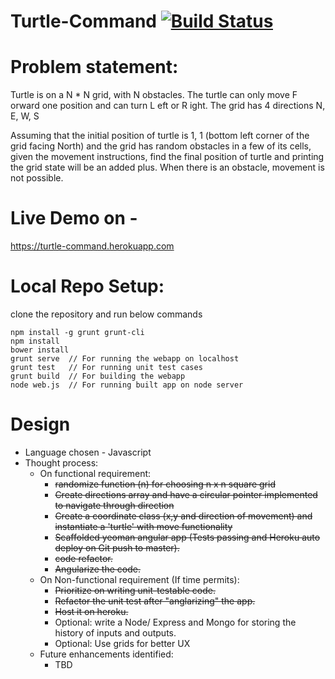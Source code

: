 # Turtle-Command [![Build Status](https://travis-ci.org/bparthu/turtle-command.svg?branch=master)](https://travis-ci.org/bparthu/turtle-command)

# Problem statement:
Turtle is on a N * N grid, with N obstacles. The turtle can only move F orward one position
and can turn L eft or R ight. The grid has 4 directions N, E, W, S

Assuming that the initial position of turtle is 1, 1 (bottom left corner of the grid facing North) and
the grid has random obstacles in a few of its cells, given the movement instructions, find the
final position of turtle and printing the grid state will be an added plus. When there is an
obstacle, movement is not possible.

# Live Demo on -
https://turtle-command.herokuapp.com

# Local Repo Setup:
clone the repository and run below commands

```
npm install -g grunt grunt-cli
npm install
bower install
grunt serve  // For running the webapp on localhost
grunt test   // For running unit test cases
grunt build  // For building the webapp
node web.js  // For running built app on node server
```

# Design
* Language chosen - Javascript
* Thought process:
  * On functional requirement: 
    * ~~randomize function (n) for choosing n x n square grid~~
    * ~~Create directions array and have a circular pointer implemented to navigate through direction~~
    * ~~Create a coordinate class (x,y and direction of movement) and instantiate a 'turtle' with move functionality~~
    * ~~Scaffolded yeoman angular app (Tests passing and Heroku auto deploy on Git push to master).~~
    * ~~code refactor.~~
    * ~~Angularize the code.~~
  * On Non-functional requirement (If time permits):
    * ~~Prioritize on writing unit-testable code.~~
    * ~~Refactor the unit test after "anglarizing" the app.~~
    * ~~Host it on heroku.~~
    * Optional: write a Node/ Express and Mongo for storing the history of inputs and outputs.
    * Optional: Use grids for better UX
   * Future enhancements identified:
      * TBD
